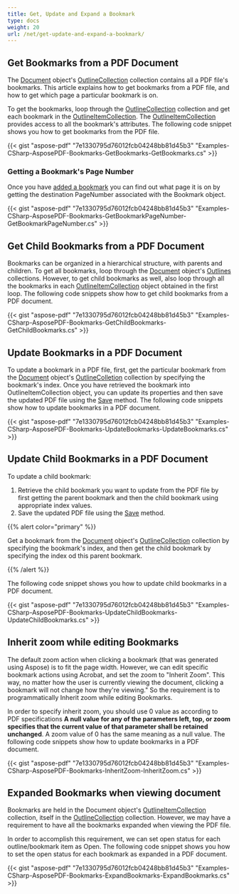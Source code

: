 ```yaml
---
title: Get, Update and Expand a Bookmark
type: docs
weight: 20
url: /net/get-update-and-expand-a-bookmark/
---
```


## **Get Bookmarks from a PDF Document**
The [Document](https://apireference.aspose.com/net/pdf/aspose.pdf/document) object's [OutlineCollection](https://apireference.aspose.com/net/pdf/aspose.pdf/outlinecollection) collection contains all a PDF file's bookmarks. This article explains how to get bookmarks from a PDF file, and how to get which page a particular bookmark is on.

To get the bookmarks, loop through the [OutlineCollection](https://apireference.aspose.com/net/pdf/aspose.pdf/outlinecollection) collection and get each bookmark in the [OutlineItemCollection](https://apireference.aspose.com/net/pdf/aspose.pdf/outlineitemcollection). The [OutlineItemCollection](https://apireference.aspose.com/net/pdf/aspose.pdf/outlineitemcollection) provides access to all the bookmark's attributes. The following code snippet shows you how to get bookmarks from the PDF file.



{{< gist "aspose-pdf" "7e1330795d76012fcb04248bb81d45b3" "Examples-CSharp-AsposePDF-Bookmarks-GetBookmarks-GetBookmarks.cs" >}}
### **Getting a Bookmark's Page Number**
Once you have [added a bookmark](/pdf/net/add-and-delete-a-bookmark/) you can find out what page it is on by getting the destination PageNumber associated with the Bookmark object.

{{< gist "aspose-pdf" "7e1330795d76012fcb04248bb81d45b3" "Examples-CSharp-AsposePDF-Bookmarks-GetBookmarkPageNumber-GetBookmarkPageNumber.cs" >}}
## **Get Child Bookmarks from a PDF Document**
Bookmarks can be organized in a hierarchical structure, with parents and children. To get all bookmarks, loop through the [Document](https://apireference.aspose.com/net/pdf/aspose.pdf/document) object's [Outlines](https://apireference.aspose.com/net/pdf/aspose.pdf/outlines) collections. However, to get child bookmarks as well, also loop through all the bookmarks in each [OutlineItemCollection](https://apireference.aspose.com/net/pdf/aspose.pdf/outlineitemcollection) object obtained in the first loop. The following code snippets show how to get child bookmarks from a PDF document.

{{< gist "aspose-pdf" "7e1330795d76012fcb04248bb81d45b3" "Examples-CSharp-AsposePDF-Bookmarks-GetChildBookmarks-GetChildBookmarks.cs" >}}
## **Update Bookmarks in a PDF Document**
To update a bookmark in a PDF file, first, get the particular bookmark from the [Document](https://apireference.aspose.com/net/pdf/aspose.pdf/document) object's [OutlineColletion](https://apireference.aspose.com/net/pdf/aspose.pdf/outlinecollection) collection by specifying the bookmark's index. Once you have retrieved the bookmark into OutlineItemCollection object, you can update its properties and then save the updated PDF file using the [Save](https://apireference.aspose.com/net/pdf/aspose.pdf.document/save/methods/4) method. The following code snippets show how to update bookmarks in a PDF document.

{{< gist "aspose-pdf" "7e1330795d76012fcb04248bb81d45b3" "Examples-CSharp-AsposePDF-Bookmarks-UpdateBookmarks-UpdateBookmarks.cs" >}}
## **Update Child Bookmarks in a PDF Document**
To update a child bookmark:

1. Retrieve the child bookmark you want to update from the PDF file by first getting the parent bookmark and then the child bookmark using appropriate index values.
1. Save the updated PDF file using the [Save](https://apireference.aspose.com/net/pdf/aspose.pdf.document/save/methods/4) method.

{{% alert color="primary" %}} 

Get a bookmark from the [Document](https://apireference.aspose.com/net/pdf/aspose.pdf/document) object's [OutlineCollection](https://apireference.aspose.com/net/pdf/aspose.pdf/outlinecollection) collection by specifying the bookmark's index, and then get the child bookmark by specifying the index od this parent bookmark.

{{% /alert %}} 

The following code snippet shows you how to update child bookmarks in a PDF document.

{{< gist "aspose-pdf" "7e1330795d76012fcb04248bb81d45b3" "Examples-CSharp-AsposePDF-Bookmarks-UpdateChildBookmarks-UpdateChildBookmarks.cs" >}}
## **Inherit zoom while editing Bookmarks**
The default zoom action when clicking a bookmark (that was generated using Aspose) is to fit the page width. However, we can edit specific bookmark actions using Acrobat, and set the zoom to "Inherit Zoom". This way, no matter how the user is currently viewing the document, clicking a bookmark will not change how they're viewing." So the requirement is to programmatically Inherit zoom while editing Bookmarks.

In order to specify inherit zoom, you should use 0 value as according to PDF specifications **A null value for any of the parameters left, top, or zoom specifies that the current value of that parameter shall be retained unchanged**. A zoom value of 0 has the same meaning as a null value. The following code snippets show how to update bookmarks in a PDF document.

{{< gist "aspose-pdf" "7e1330795d76012fcb04248bb81d45b3" "Examples-CSharp-AsposePDF-Bookmarks-InheritZoom-InheritZoom.cs" >}}
## **Expanded Bookmarks when viewing document**
Bookmarks are held in the Document object's [OutlineItemCollection](https://apireference.aspose.com/net/pdf/aspose.pdf/outlineitemcollection) collection, itself in the [OutlineCollection](https://apireference.aspose.com/net/pdf/aspose.pdf/outlinecollection) collection. However, we may have a requirement to have all the bookmarks expanded when viewing the PDF file.

In order to accomplish this requirement, we can set open status for each outline/bookmark item as Open. The following code snippet shows you how to set the open status for each bookmark as expanded in a PDF document.

{{< gist "aspose-pdf" "7e1330795d76012fcb04248bb81d45b3" "Examples-CSharp-AsposePDF-Bookmarks-ExpandBookmarks-ExpandBookmarks.cs" >}}
